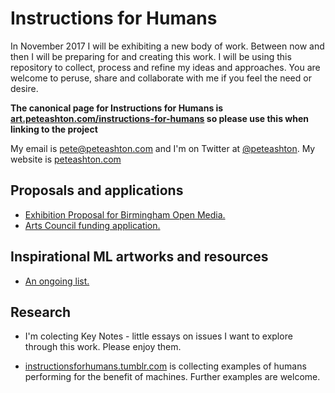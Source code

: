 # Instructions for Humans

In November 2017 I will be exhibiting a new body of work. Between now and then I will be preparing for and creating this work. I will be using this repository to collect, process and refine my ideas and approaches. You are welcome to peruse, share and collaborate with me if you feel the need or desire. 

**The canonical page for Instructions for Humans is [art.peteashton.com/instructions-for-humans](http://art.peteashton.com/instructions-for-humans/) so please use this when linking to the project** 

My email is pete@peteashton.com and I'm on Twitter at [@peteashton](http://twitter.com/peteashton). My website is [peteashton.com](http://peteashton.com)

## Proposals and applications

- [Exhibition Proposal for Birmingham Open Media.](https://peteash10.github.io/instructions-for-humans/Exhibition%20Proposal)
- [Arts Council funding application.](https://peteash10.github.io/instructions-for-humans/Funding%20Application)

## Inspirational ML artworks and resources

- [An ongoing list.](https://peteash10.github.io/instructions-for-humans/Inspirational%20ML%20artworks)

## Research

- I'm colecting Key Notes - little essays on issues I want to explore through this work. Please enjoy them. 

- [instructionsforhumans.tumblr.com](https://instructionsforhumans.tumblr.com) is collecting examples of humans performing for the benefit of machines. Further examples are welcome. 